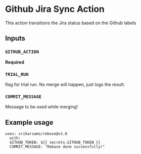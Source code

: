 # Github Jira Sync Action

This action transitions the Jira status based on the Github labels

## Inputs

### `GITHUB_ACTION`

**Required**

### `TRIAL_RUN`


flag for trial run. No merge will happen, just logs the result.

### `COMMIT_MESSAGE`

Message to be used while merging!

## Example usage

```
uses: srikarsams/rebase@v1.0
  with:
  GITHUB_TOKEN: ${{ secrets.GITHUB_TOKEN }}
  COMMIT_MESSAGE: "Rebase done successfully!"
```
